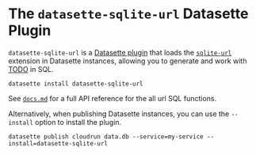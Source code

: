 # The `datasette-sqlite-url` Datasette Plugin

`datasette-sqlite-url` is a [Datasette plugin](https://docs.datasette.io/en/stable/plugins.html) that loads the [`sqlite-url`](https://github.com/asg017/sqlite-url) extension in Datasette instances, allowing you to generate and work with [TODO](https://github.com/url/spec) in SQL.

```
datasette install datasette-sqlite-url
```

See [`docs.md`](../../docs.md) for a full API reference for the all url SQL functions.

Alternatively, when publishing Datasette instances, you can use the `--install` option to install the plugin.

```
datasette publish cloudrun data.db --service=my-service --install=datasette-sqlite-url

```
